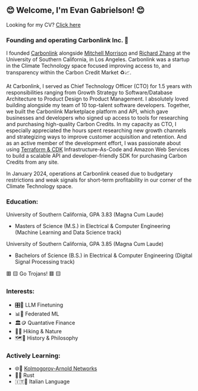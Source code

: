 ## 😊 Welcome, I'm Evan Gabrielson! 😊 

Looking for my CV? [Click here](https://github.com/evangabe/evangabe/blob/f7868a6c2d3eca06fc35541797aaa6400ed66a93/EG_2024_4.pdf)

### Founding and operating Carbonlink Inc. 🌿
I founded [Carbonlink](https://www.carbonlink.io/) alongside [Mitchell Morrison](https://www.linkedin.com/in/mitchell-morrison2024/) and [Richard Zhang](https://www.linkedin.com/in/richard-zhang139/) at the University of Southern California, in Los Angeles. Carbonlink was a startup in the Climate Technology space focused improving access to, and transparency within the Carbon Credit Market ♻️📈.

At Carbonlink, I served as Chief Technology Officer (CTO) for 1.5 years with responsibilities ranging from Growth Strategy to Software/Database Architecture to Product Design to Product Management. I absolutely loved building alongside my team of 10 top-talent software developers. Together, we built the Carbonlink Marketplace platform and API, which gave businesses and developers who signed up access to tools for researching and purchasing high-quality Carbon Credits. In my capacity as CTO, I especially appreciated the hours spent researching new growth channels and strategizing ways to improve customer acquisition and retention. And as an active member of the development effort, I was passionate about using [Terraform & CDK](https://developer.hashicorp.com/terraform/tutorials/aws-get-started) Infrastructure-As-Code and Amazon Web Services to build a scalable API and developer-friendly SDK for purchasing Carbon Credits from any site.

In January 2024, operations at Carbonlink ceased due to budgetary restrictions and weak signals for short-term profitability in our corner of the Climate Technology space.

### Education:

University of Southern California, GPA 3.83 (Magna Cum Laude)
  - Masters of Science (M.S.) in Electrical & Computer Engineering (Machine Learning and Data Science track)

University of Southern California, GPA 3.85 (Magna Cum Laude)
  - Bachelors of Science (B.S.) in Electrical & Computer Engineering (Digital Signal Processing track)

🟥 🟨 Go Trojans! 🟥 🟨

### Interests: 

  - 🎛️🔢 LLM Finetuning
  - 📊📲 Federated ML
  - 🏛️🪙 Quantative Finance
  - 🥾🌱 Hiking & Nature 
  - 🗺️📖 History & Philosophy

### Actively Learning:

  - 🌐📶 [Kolmogorov-Arnold Networks](https://arxiv.org/pdf/2404.19756)
  - 🦀✨ Rust
  - 🇮🇹🤌 Italian Language

